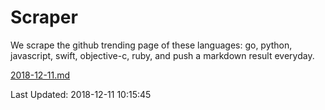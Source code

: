 # Scraper

We scrape the github trending page of these languages: go, python, javascript, swift, objective-c, ruby, and push a markdown result everyday.

[2018-12-11.md](https://github.com/henson/Scraper/blob/master/2018-12-11.md)

Last Updated: 2018-12-11 10:15:45